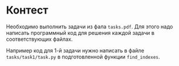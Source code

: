 # Контест

Необходимо выполнить задачи из фала `tasks.pdf`.
Для этого надо написать программный код для решения
каждой задачи в соответствующих файлах.

Например код для 1-й задачи нужно написать 
в файле `tasks/task1/task.py` в подготовленной 
функции `find_indexes`.
